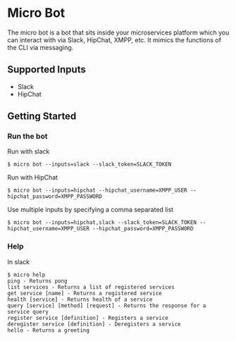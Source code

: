 # Micro Bot

The micro bot is a bot that sits inside your microservices platform which you can interact with via Slack, HipChat, XMPP, etc. 
It mimics the functions of the CLI via messaging.

## Supported Inputs

- Slack
- HipChat

## Getting Started

### Run the bot

Run with slack

```shell
$ micro bot --inputs=slack --slack_token=SLACK_TOKEN
```

Run with HipChat

```shell
$ micro bot --inputs=hipchat --hipchat_username=XMPP_USER --hipchat_password=XMPP_PASSWORD
```

Use multiple inputs by specifying a comma separated list

```shell
$ micro bot --inputs=hipchat,slack --slack_token=SLACK_TOKEN --hipchat_username=XMPP_USER --hipchat_password=XMPP_PASSWORD
```

### Help

In slack
```shell
$ micro help
ping - Returns pong
list services - Returns a list of registered services
get service [name] - Returns a registered service
health [service] - Returns health of a service
query [service] [method] [request] - Returns the response for a service query
register service [definition] - Registers a service
deregister service [definition] - Deregisters a service
hello - Returns a greeting
```
